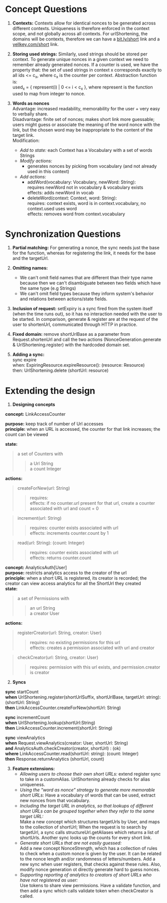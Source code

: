 # Concept Questions

1. **Contexts:** Contexts allow for identical nonces to be generated across different contexts. Uniqueness is therefore enforced in the context scope, and not globally across all contexts. For urlShortening, the domains will be contexts, therefore we can have a <ins>bit.ly/short</ins> link and a <ins>yellkey.com/short</ins> link. 

2. **Storing used strings:** Similarly, used strings should be stored per context. To generate unique nonces in a given context we need to remember already generated nonces. If a counter is used, we have the property that: the set of used strings in context x corresponds exactly to all ids <= c<sub>x</sub>, where c<sub>x</sub> is the counter per context. Abstraction function is:\
used<sub>x</sub> = { represent(i) | 0 <= i < c<sub>x</sub> }, where represent is the function used to map from integer to nonce.

3. **Words as nonces**\
Advantage: increased readability, memorability for the user + very easy to verbally share.\
Disadvantage: finite set of nonces; makes short link more guessable; users might guess or associate the meaning of the word nonce with the link, but the chosen word may be inappropriate to the content of the target link.\
Modification: 
    - *Add to state:* each Context has a Vocabulary with a set of words Strings
    - *Modify actions:*
        - generates nonces by picking from vocabulary (and not already used in this context)
    - *Add actions:* 
        - addWord(vocabulary: Vocabulary, newWord: String):\
        requires newWord not in vocabulary & vocabulary exists\
        effects: adds newWord in vocab
        - deleteWord(context: Context, word: String):\
        requires: context exists, word is in context.vocabulary, no context.used uses word\
        effects: removes word from context.vocabulary


# Synchronization Questions

1. **Partial matching:** For generating a nonce, the sync needs just the base for the function, whereas for registering the link, it needs for the base and the targetUrl.
2. **Omitting names:** 
    - We can't omit field names that are different than their type name because then we can't disambiguate between two fields which have the same type (e.g Strings)
    - We can't omit field types because they inform system's behavior and relations between actions/state fields.

3. **Inclusion of request:** setExpiry is a sync fired from the system itself (when the time runs out), so it has no interaction needed with the user to be started. In comparison, generate & register are at the request of the user to shortenUrl, communicated through HTTP in practice. 

4. **Fixed domain:** remove shortUrlBase as a parameter from Request.shortenUrl and call the two actions (NonceGeneration.generate & UrlShortening.register) with the hardcoded domain set.

5. **Adding a sync:** \
sync expire\
when: ExpiringResource.expireResource(): (resource: Resource)\
then: UrlShortening.delete (shortUrl: resource)

# Extending the design

1. **Designing concepts**

**concept:** LinkAccessCounter

**purpose:** keep track of number of Url accesses\
**principle:** when an URL is accessed, the counter for that link increases; the count can be viewed

**state:**
>a set of Counters with
>>a Url String\
  a count Integer

**actions:** 
> createForNew(url: String)
>> requires: \
effects: if no counter.url present for that url, create a counter associated with url and count = 0

> increment(url: String)
>> requires: counter exists associated with url\
effects: increments counter.count by 1

> read(url: String): (count: Integer)
>> requires: counter exists associated with url\
effects: returns counter.count

**concept:** AnalyticsAuth[User]\
**purpose:** restricts analytics access to the creator of the url\
**principle:** when a short URL is registered, its creator is recorded; the creator can view access analytics for all the ShortUrl they created\
**state:**
>a set of Permissions with
>> an url String\
a creator User

**actions:**

>registerCreator(url: String, creator: User)
>> requires: no existing permissions for this url\
effects: creates a permission associated with url and creator

>checkCreator(url: String, creator: User)
>> requires: permission with this url exists, and permission.creator is creator


2. **Syncs**

**sync** startCount\
**when** UrlShortening.register(shortUrlSuffix, shortUrlBase, targetUrl: string): (shortUrl: String)\
**then** LinkAccessCounter.createForNew(shortUrl: String)

**sync** incrementCount\
**when** UrlShortening.lookup(shortUrl:String)\
**then** LinkAccessCounter.increment(shortUrl: String)

**sync** viewAnalytics\
**when** Request.viewAnalytics(creator: User, shortUrl: String)\
**and**  AnalyticsAuth.checkCreator(creator, shortUrl) : (ok)\
**where** LinkAccessCounter.read(shortUrl: string): (count: Integer)\
**then** Response.returnAnalytics (shortUrl, count)

3. **Feature extensions:**
    - *Allowing users to choose their own short URLs:* extend register sync to take in a customAlias. UrlShortening already checks for alias uniqueness.
    - *Using the “word as nonce” strategy to generate more memorable short URLs:*
    Have a vocabulary of words that can be used, extract new nonces from that vocabulary.
    - *Including the target URL in analytics, so that lookups of different short URLs can be grouped together when they refer to the same target URL:*\
    Make a new concept which structures targetUrls by User, and maps to the collection of shortUrl; When the request is to search by targetUrl, a sync calls structureUrl.getAliases which returns a list of shortUrls. Another sync looks up the counts for every short link. 
    - *Generate short URLs that are not easily guessed:*\
    Add a new concept NonceStrength, which has a collection of rules to check when a custom nonce is given by the user. It can be related to the nonce length and/or randomness of letters/numbers. Add a new sync when user registers, that checks against these rules. Also, modify nonce generation ot directly generate hard to guess nonces.
    - *Supporting reporting of analytics to creators of short URLs who have not registered as user:*\
    Use tokens to share view permissions. Have a validate function, and then add a sync which calls validate token when checkCreator is called.


